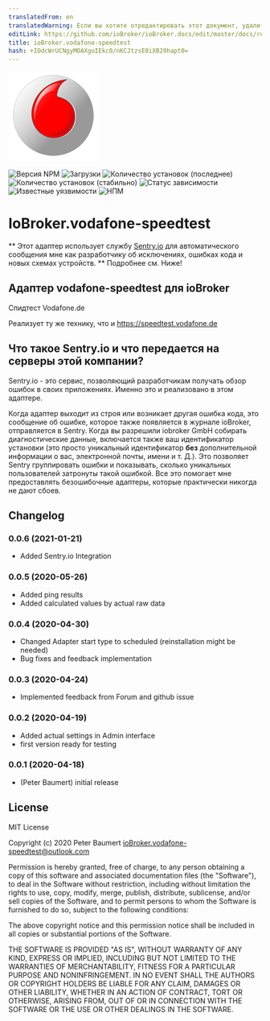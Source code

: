 ```yaml
---
translatedFrom: en
translatedWarning: Если вы хотите отредактировать этот документ, удалите поле «translationFrom», в противном случае этот документ будет снова автоматически переведен
editLink: https://github.com/ioBroker/ioBroker.docs/edit/master/docs/ru/adapterref/iobroker.vodafone-speedtest/README.md
title: ioBroker.vodafone-speedtest
hash: +IOdcWrUCNgyMOAXgoIEkc0/nKCJtzsE0iXB29hapt0=
---
```

![Логотип](../../../en/adapterref/iobroker.vodafone-speedtest/admin/vodafone-speedtest.png)

![Версия NPM](http://img.shields.io/npm/v/iobroker.vodafone-speedtest.svg)
![Загрузки](https://img.shields.io/npm/dm/iobroker.vodafone-speedtest.svg)
![Количество установок (последнее)](http://iobroker.live/badges/vodafone-speedtest-installed.svg)
![Количество установок (стабильно)](http://iobroker.live/badges/vodafone-speedtest-stable.svg)
![Статус зависимости](https://img.shields.io/david/peterbaumert/iobroker.vodafone-speedtest.svg)
![Известные уязвимости](https://snyk.io/test/github/peterbaumert/ioBroker.vodafone-speedtest/badge.svg)
![НПМ](https://nodei.co/npm/iobroker.vodafone-speedtest.png?downloads=true)

# IoBroker.vodafone-speedtest
** Этот адаптер использует службу [Sentry.io](https://sentry.io) для автоматического сообщения мне как разработчику об исключениях, ошибках кода и новых схемах устройств. ** Подробнее см. Ниже!

## Адаптер vodafone-speedtest для ioBroker
Спидтест Vodafone.de

Реализует ту же технику, что и https://speedtest.vodafone.de

## Что такое Sentry.io и что передается на серверы этой компании?
Sentry.io - это сервис, позволяющий разработчикам получать обзор ошибок в своих приложениях. Именно это и реализовано в этом адаптере.

Когда адаптер выходит из строя или возникает другая ошибка кода, это сообщение об ошибке, которое также появляется в журнале ioBroker, отправляется в Sentry. Когда вы разрешили iobroker GmbH собирать диагностические данные, включается также ваш идентификатор установки (это просто уникальный идентификатор **без** дополнительной информации о вас, электронной почты, имени и т. Д.). Это позволяет Sentry группировать ошибки и показывать, сколько уникальных пользователей затронуты такой ошибкой. Все это помогает мне предоставлять безошибочные адаптеры, которые практически никогда не дают сбоев.

## Changelog

### 0.0.6 (2021-01-21)
* Added Sentry.io Integration

### 0.0.5 (2020-05-26)
* Added ping results
* Added calculated values by actual raw data

### 0.0.4 (2020-04-30)
* Changed Adapter start type to scheduled (reinstallation might be needed)
* Bug fixes and feedback implementation

### 0.0.3 (2020-04-24)
* Implemented feedback from Forum and github issue

### 0.0.2 (2020-04-19)
* Added actual settings in Admin interface
* first version ready for testing

### 0.0.1 (2020-04-18)
* (Peter Baumert) initial release

## License
MIT License

Copyright (c) 2020 Peter Baumert <ioBroker.vodafone-speedtest@outlook.com>

Permission is hereby granted, free of charge, to any person obtaining a copy
of this software and associated documentation files (the "Software"), to deal
in the Software without restriction, including without limitation the rights
to use, copy, modify, merge, publish, distribute, sublicense, and/or sell
copies of the Software, and to permit persons to whom the Software is
furnished to do so, subject to the following conditions:

The above copyright notice and this permission notice shall be included in all
copies or substantial portions of the Software.

THE SOFTWARE IS PROVIDED "AS IS", WITHOUT WARRANTY OF ANY KIND, EXPRESS OR
IMPLIED, INCLUDING BUT NOT LIMITED TO THE WARRANTIES OF MERCHANTABILITY,
FITNESS FOR A PARTICULAR PURPOSE AND NONINFRINGEMENT. IN NO EVENT SHALL THE
AUTHORS OR COPYRIGHT HOLDERS BE LIABLE FOR ANY CLAIM, DAMAGES OR OTHER
LIABILITY, WHETHER IN AN ACTION OF CONTRACT, TORT OR OTHERWISE, ARISING FROM,
OUT OF OR IN CONNECTION WITH THE SOFTWARE OR THE USE OR OTHER DEALINGS IN THE
SOFTWARE.